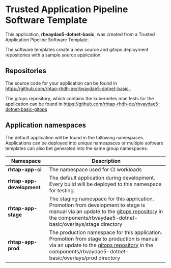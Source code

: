 # Trusted Application Pipeline Software Template

This application, **rbvaydae5-dotnet-basic**, was created from a Trusted Application Pipeline Software Template.

The software templates create a new source and gitops deployment repositories with a sample source application. 

## Repositories

The source code for your application can be found in [https://github.com/rhtap-rhdh-qe/rbvaydae5-dotnet-basic ](https://github.com/rhtap-rhdh-qe/rbvaydae5-dotnet-basic ).
 
The gitops repository, which contains the kubernetes manifests for the application can be found in 
[https://github.com/rhtap-rhdh-qe/rbvaydae5-dotnet-basic-gitops ](https://github.com/rhtap-rhdh-qe/rbvaydae5-dotnet-basic-gitops ) 

## Application namespaces 

The default application will be found in the following namespaces. Applications can be deployed into unique namespaces or multiple software templates can also bet generated into the same group namespaces.  

|  Namespace   |  Description   |  
| -------- | -------- |
| **rhtap-app-ci** | The namespace used for CI workloads |
| **rhtap-app-development** | The default application during development. Every build will be deployed to this namespace for testing. |
| **rhtap-app-stage** | The staging namespace for this application. Promotion from development to stage is manual via an update to the [gitops repository](https://github.com/rhtap-rhdh-qe/rbvaydae5-dotnet-basic-gitops ) in the components/rbvaydae5-dotnet-basic/overlays/stage directory |
| **rhtap-app-prod** | The production namespace for this application. Promotion from stage to production is manual via an update to the [gitops repository](https://github.com/rhtap-rhdh-qe/rbvaydae5-dotnet-basic-gitops ) in the components/rbvaydae5-dotnet-basic/overlays/prod directory |
